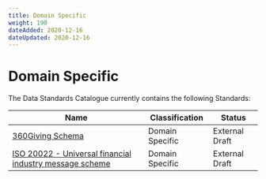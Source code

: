 ```yaml
---
title: Domain Specific
weight: 190
dateAdded: 2020-12-16
dateUpdated: 2020-12-16
---
```


# Domain Specific

The Data Standards Catalogue currently contains the following Standards:

| Name | Classification | Status |
| --- | --- | --- |
| [360Giving Schema](360giving/) | Domain Specific | External Draft |
| [ISO 20022 - Universal financial industry message scheme](iso20022/) | Domain Specific | External Draft |